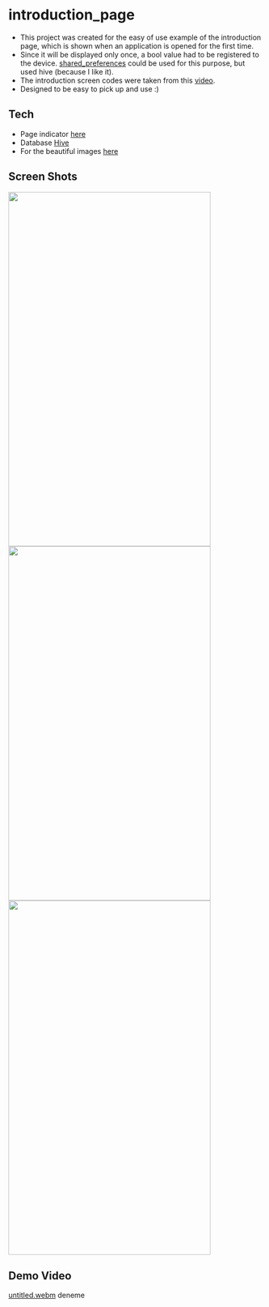 # introduction_page

- This project was created for the easy of use example of the introduction page, which is shown when an application is opened for the first time.
- Since it will be displayed only once, a bool value had to be registered to the device. [shared_preferences](https://pub.dev/packages/shared_preferences) could be used for this purpose, but used hive (because I like it).
- The introduction screen codes were taken from this [video](https://www.youtube.com/watch?v=SG2WNlQfqyc).
- Designed to be easy to pick up and use :)

## Tech
- Page indicator [here](https://pub.dev/packages/smooth_page_indicator)
- Database [Hive](https://pub.dev/packages/hive)
- For the beautiful images [here](https://storyset.com/food)

## Screen Shots
<img align="left" width="400" height="700" src="https://user-images.githubusercontent.com/17355685/203938219-360c19c2-45cc-4cf5-b843-b6bf5ee1edaf.png">
<img align="center" width="400" height="700" src="https://user-images.githubusercontent.com/17355685/203938211-5547ab7d-2cf9-46c5-a975-0729bb61923e.png">
<img align="center" width="400" height="700" src="https://user-images.githubusercontent.com/17355685/203938213-a8f7f57d-3803-4159-99f7-cddf9994cadd.png">

## Demo Video
[untitled.webm](https://user-images.githubusercontent.com/17355685/203936059-f7580080-10b6-469c-9a56-18db618ee6bb.webm)
 deneme


